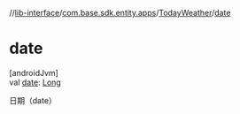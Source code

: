 //[lib-interface](../../../index.md)/[com.base.sdk.entity.apps](../index.md)/[TodayWeather](index.md)/[date](date.md)

# date

[androidJvm]\
val [date](date.md): [Long](https://kotlinlang.org/api/latest/jvm/stdlib/kotlin/-long/index.html)

日期（date）

